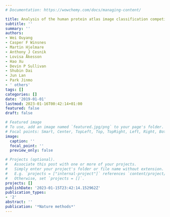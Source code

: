 ```yaml
---
# Documentation: https://wowchemy.com/docs/managing-content/

title: Analysis of the human protein atlas image classification competition
subtitle: ''
summary: ''
authors:
- Wei Ouyang
- Casper F Winsnes
- Martin Hjelmare
- Anthony J Cesnik
- Lovisa Åkesson
- Hao Xu
- Devin P Sullivan
- Shubin Dai
- Jun Lan
- Park Jinmo
- ' others'
tags: []
categories: []
date: '2019-01-01'
lastmod: 2023-01-16T00:42:14+01:00
featured: false
draft: false

# Featured image
# To use, add an image named `featured.jpg/png` to your page's folder.
# Focal points: Smart, Center, TopLeft, Top, TopRight, Left, Right, BottomLeft, Bottom, BottomRight.
image:
  caption: ''
  focal_point: ''
  preview_only: false

# Projects (optional).
#   Associate this post with one or more of your projects.
#   Simply enter your project's folder or file name without extension.
#   E.g. `projects = ["internal-project"]` references `content/project/deep-learning/index.md`.
#   Otherwise, set `projects = []`.
projects: []
publishDate: '2023-01-15T23:42:14.152962Z'
publication_types:
- '2'
abstract: ''
publication: '*Nature methods*'
---
```


